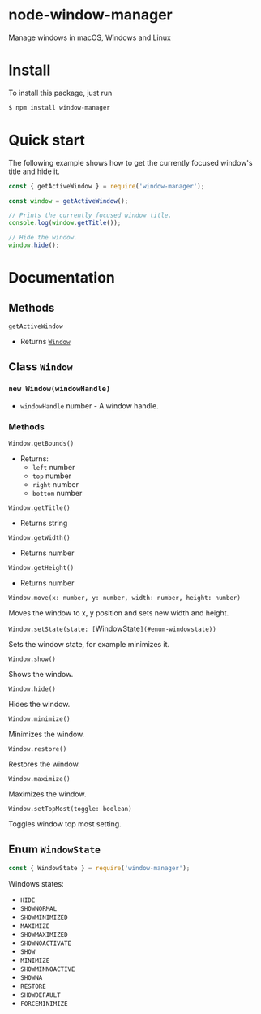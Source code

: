 # node-window-manager
Manage windows in macOS, Windows and Linux

# Install
To install this package, just run
```bash
$ npm install window-manager
```

# Quick start

The following example shows how to get the currently focused window's title and hide it.

```javascript
const { getActiveWindow } = require('window-manager');

const window = getActiveWindow();

// Prints the currently focused window title.
console.log(window.getTitle());

// Hide the window.
window.hide();
```

# Documentation

## Methods

`getActiveWindow`

- Returns [`Window`](#class-window)

## Class `Window`

### `new Window(windowHandle)`

- `windowHandle` number - A window handle.

### Methods

`Window.getBounds()`

- Returns:
  - `left` number
  - `top` number
  - `right` number
  - `bottom` number

`Window.getTitle()`

- Returns string

`Window.getWidth()`

- Returns number

`Window.getHeight()`

- Returns number

`Window.move(x: number, y: number, width: number, height: number)`

Moves the window to x, y position and sets new width and height.

`Window.setState(state: [`WindowState`](#enum-windowstate))`

Sets the window state, for example minimizes it.

`Window.show()`

Shows the window.

`Window.hide()`

Hides the window.

`Window.minimize()`

Minimizes the window.

`Window.restore()`

Restores the window.

`Window.maximize()`

Maximizes the window.

`Window.setTopMost(toggle: boolean)`

Toggles window top most setting.

## Enum `WindowState`

```javascript
const { WindowState } = require('window-manager');
```

Windows states: 
- `HIDE`
- `SHOWNORMAL`
- `SHOWMINIMIZED`
- `MAXIMIZE`
- `SHOWMAXIMIZED`
- `SHOWNOACTIVATE`
- `SHOW`
- `MINIMIZE`
- `SHOWMINNOACTIVE`
- `SHOWNA`
- `RESTORE`
- `SHOWDEFAULT`
- `FORCEMINIMIZE`
